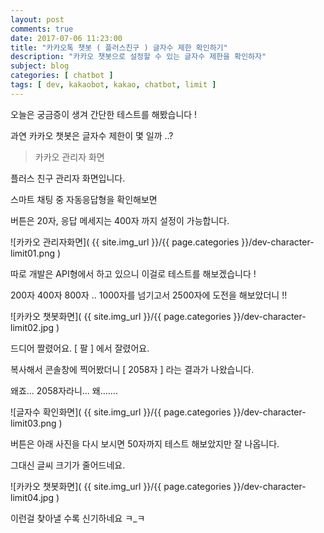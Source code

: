 ```yaml
---
layout: post
comments: true
date: 2017-07-06 11:23:00
title: "카카오톡 챗봇 ( 플러스친구 ) 글자수 제한 확인하기"
description: "카카오 챗봇으로 설정할 수 있는 글자수 제한을 확인하자"
subject: blog
categories: [ chatbot ]
tags: [ dev, kakaobot, kakao, chatbot, limit ]
---
```


오늘은 궁금증이 생겨 간단한 테스트를 해봤습니다 !

과연 카카오 챗봇은 글자수 제한이 몇 일까 ..?

> 카카오 관리자 화면

플러스 친구 관리자 화면입니다.

스마트 채팅 중 자동응답형을 확인해보면

버튼은 20자, 응답 메세지는 400자 까지 설정이 가능합니다.

![카카오 관리자화면]( {{ site.img_url }}/{{ page.categories }}/dev-character-limit01.png )

따로 개발은 API형에서 하고 있으니 이걸로 테스트를 해보겠습니다 !

200자 400자 800자 .. 1000자를 넘기고서 2500자에 도전을 해보았더니 !!

![카카오 챗봇화면]( {{ site.img_url }}/{{ page.categories }}/dev-character-limit02.jpg )

드디어 짤렸어요. [ 팔 ] 에서 잘렸어요.

복사해서 콘솔창에 찍어봤더니 [ 2058자 ] 라는 결과가 나왔습니다.

왜죠... 2058자라니... 왜.......

![글자수 확인화면]( {{ site.img_url }}/{{ page.categories }}/dev-character-limit03.png )

버튼은 아래 사진을 다시 보시면 50자까지 테스트 해보았지만 잘 나옵니다.

그대신 글씨 크기가 줄어드네요.

![카카오 챗봇화면]( {{ site.img_url }}/{{ page.categories }}/dev-character-limit04.jpg )

이런걸 찾아낼 수록 신기하네요 ㅋ_ㅋ
